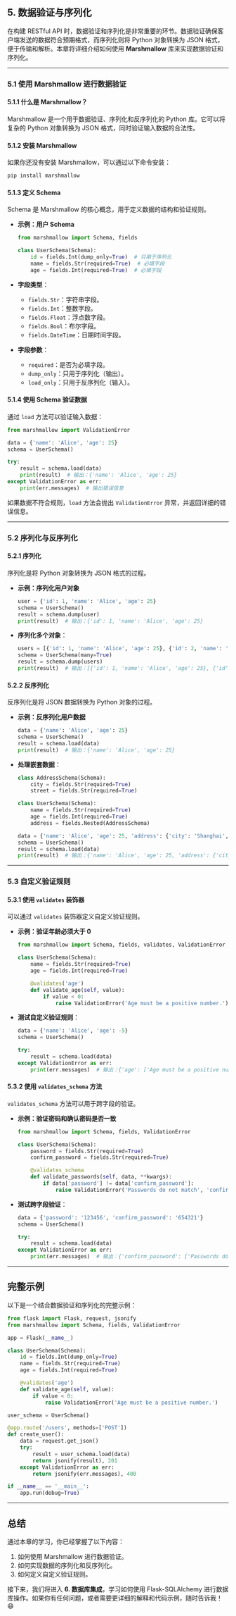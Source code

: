 ## **5. 数据验证与序列化**

在构建 RESTful API 时，数据验证和序列化是非常重要的环节。数据验证确保客户端发送的数据符合预期格式，而序列化则将 Python 对象转换为 JSON 格式，便于传输和解析。本章将详细介绍如何使用 **Marshmallow** 库来实现数据验证和序列化。

---

### **5.1 使用 Marshmallow 进行数据验证**

#### **5.1.1 什么是 Marshmallow？**
Marshmallow 是一个用于数据验证、序列化和反序列化的 Python 库。它可以将复杂的 Python 对象转换为 JSON 格式，同时验证输入数据的合法性。

#### **5.1.2 安装 Marshmallow**
如果你还没有安装 Marshmallow，可以通过以下命令安装：
```bash
pip install marshmallow
```

#### **5.1.3 定义 Schema**
Schema 是 Marshmallow 的核心概念，用于定义数据的结构和验证规则。

- **示例：用户 Schema**
  ```python
  from marshmallow import Schema, fields

  class UserSchema(Schema):
      id = fields.Int(dump_only=True)  # 只用于序列化
      name = fields.Str(required=True)  # 必填字段
      age = fields.Int(required=True)  # 必填字段
  ```

- **字段类型**：
  - `fields.Str`：字符串字段。
  - `fields.Int`：整数字段。
  - `fields.Float`：浮点数字段。
  - `fields.Bool`：布尔字段。
  - `fields.DateTime`：日期时间字段。

- **字段参数**：
  - `required`：是否为必填字段。
  - `dump_only`：只用于序列化（输出）。
  - `load_only`：只用于反序列化（输入）。

#### **5.1.4 使用 Schema 验证数据**
通过 `load` 方法可以验证输入数据：
```python
from marshmallow import ValidationError

data = {'name': 'Alice', 'age': 25}
schema = UserSchema()

try:
    result = schema.load(data)
    print(result)  # 输出：{'name': 'Alice', 'age': 25}
except ValidationError as err:
    print(err.messages)  # 输出错误信息
```

如果数据不符合规则，`load` 方法会抛出 `ValidationError` 异常，并返回详细的错误信息。

---

### **5.2 序列化与反序列化**

#### **5.2.1 序列化**
序列化是将 Python 对象转换为 JSON 格式的过程。

- **示例：序列化用户对象**
  ```python
  user = {'id': 1, 'name': 'Alice', 'age': 25}
  schema = UserSchema()
  result = schema.dump(user)
  print(result)  # 输出：{'id': 1, 'name': 'Alice', 'age': 25}
  ```

- **序列化多个对象**：
  ```python
  users = [{'id': 1, 'name': 'Alice', 'age': 25}, {'id': 2, 'name': 'Bob', 'age': 30}]
  schema = UserSchema(many=True)
  result = schema.dump(users)
  print(result)  # 输出：[{'id': 1, 'name': 'Alice', 'age': 25}, {'id': 2, 'name': 'Bob', 'age': 30}]
  ```

#### **5.2.2 反序列化**
反序列化是将 JSON 数据转换为 Python 对象的过程。

- **示例：反序列化用户数据**
  ```python
  data = {'name': 'Alice', 'age': 25}
  schema = UserSchema()
  result = schema.load(data)
  print(result)  # 输出：{'name': 'Alice', 'age': 25}
  ```

- **处理嵌套数据**：
  ```python
  class AddressSchema(Schema):
      city = fields.Str(required=True)
      street = fields.Str(required=True)

  class UserSchema(Schema):
      name = fields.Str(required=True)
      age = fields.Int(required=True)
      address = fields.Nested(AddressSchema)

  data = {'name': 'Alice', 'age': 25, 'address': {'city': 'Shanghai', 'street': 'Main St'}}
  schema = UserSchema()
  result = schema.load(data)
  print(result)  # 输出：{'name': 'Alice', 'age': 25, 'address': {'city': 'Shanghai', 'street': 'Main St'}}
  ```

---

### **5.3 自定义验证规则**

#### **5.3.1 使用 `validates` 装饰器**
可以通过 `validates` 装饰器定义自定义验证规则。

- **示例：验证年龄必须大于 0**
  ```python
  from marshmallow import Schema, fields, validates, ValidationError

  class UserSchema(Schema):
      name = fields.Str(required=True)
      age = fields.Int(required=True)

      @validates('age')
      def validate_age(self, value):
          if value < 0:
              raise ValidationError('Age must be a positive number.')
  ```

- **测试自定义验证规则**：
  ```python
  data = {'name': 'Alice', 'age': -5}
  schema = UserSchema()

  try:
      result = schema.load(data)
  except ValidationError as err:
      print(err.messages)  # 输出：{'age': ['Age must be a positive number.']}
  ```

#### **5.3.2 使用 `validates_schema` 方法**
`validates_schema` 方法可以用于跨字段的验证。

- **示例：验证密码和确认密码是否一致**
  ```python
  from marshmallow import Schema, fields, ValidationError

  class UserSchema(Schema):
      password = fields.Str(required=True)
      confirm_password = fields.Str(required=True)

      @validates_schema
      def validate_passwords(self, data, **kwargs):
          if data['password'] != data['confirm_password']:
              raise ValidationError('Passwords do not match', 'confirm_password')
  ```

- **测试跨字段验证**：
  ```python
  data = {'password': '123456', 'confirm_password': '654321'}
  schema = UserSchema()

  try:
      result = schema.load(data)
  except ValidationError as err:
      print(err.messages)  # 输出：{'confirm_password': ['Passwords do not match']}
  ```

---

## **完整示例**

以下是一个结合数据验证和序列化的完整示例：
```python
from flask import Flask, request, jsonify
from marshmallow import Schema, fields, ValidationError

app = Flask(__name__)

class UserSchema(Schema):
    id = fields.Int(dump_only=True)
    name = fields.Str(required=True)
    age = fields.Int(required=True)

    @validates('age')
    def validate_age(self, value):
        if value < 0:
            raise ValidationError('Age must be a positive number.')

user_schema = UserSchema()

@app.route('/users', methods=['POST'])
def create_user():
    data = request.get_json()
    try:
        result = user_schema.load(data)
        return jsonify(result), 201
    except ValidationError as err:
        return jsonify(err.messages), 400

if __name__ == '__main__':
    app.run(debug=True)
```

---

## **总结**
通过本章的学习，你已经掌握了以下内容：
1. 如何使用 Marshmallow 进行数据验证。
2. 如何实现数据的序列化和反序列化。
3. 如何定义自定义验证规则。

接下来，我们将进入 **6. 数据库集成**，学习如何使用 Flask-SQLAlchemy 进行数据库操作。如果你有任何问题，或者需要更详细的解释和代码示例，随时告诉我！ 😄